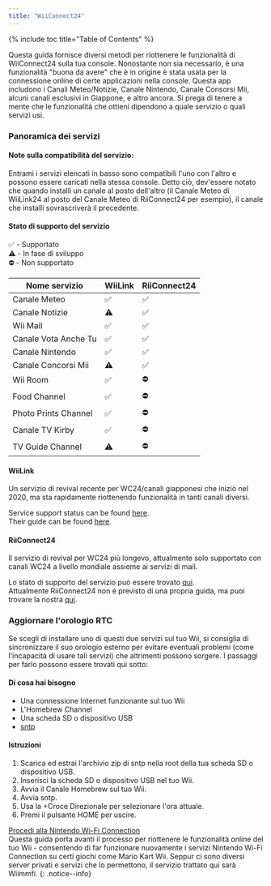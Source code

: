 ```yaml
---
title: "WiiConnect24"
---
```


{% include toc title="Table of Contents" %}

Questa guida fornisce diversi metodi per riottenere le funzionalità di WiiConnect24 sulla tua console. Nonostante non sia necessario, è una funzionalità "buona da avere" che è in origine è stata usata per la connessione online di certe applicazioni nella console. Questa app includono i Canali Meteo/Notizie, Canale Nintendo, Canale Consorsi Mii, alcuni canali esclusivi in Giappone, e altro ancora. Si prega di tenere a mente che le funzionalità che ottieni dipendono a quale servizio o quali servizi usi.

### Panoramica dei servizi

#### Note sulla compatibilità del servizio:
Entrami i servizi elencati in basso sono compatibili l'uno con l'altro e possono essere caricati nella stessa console. Detto ciò, dev'essere notato che quando installi un canale al posto dell'altro (il Canale Meteo di WiiLink24 al posto del Canale Meteo di RiiConnect24 per esempio), il canale che installi sovrascriverà il precedente.


#### Stato di supporto del servizio
✅ - Supportato<br> ⚠️ - In fase di sviluppo<br> ⛔ - Non supportato

| Nome servizio        | WiiLink | RiiConnect24 |
| -------------------- | ------- | ------------ |
| Canale Meteo         | ✅       | ✅            |
| Canale Notizie       | ⚠️      | ✅            |
| Wii Mail             | ✅       | ✅            |
| Canale Vota Anche Tu | ✅       | ✅            |
| Canale Nintendo      | ✅       | ✅            |
| Canale Concorsi Mii  | ⚠️      | ✅            |
| Wii Room             | ✅       | ⛔            |
| Food Channel         | ✅       | ⛔            |
| Photo Prints Channel | ✅       | ⛔            |
| Canale TV Kirby      | ✅       | ⛔            |
| TV Guide Channel     | ⚠️      | ⛔            |

#### WiiLink
Un servizio di revival recente per WC24/canali giapponesi che iniziò nel 2020, ma sta rapidamente riottenendo funzionalità in tanti canali diversi.

Service support status can be found [here](https://www.wiilink24.com/status).<br> Their guide can be found [here](https://www.wiilink24.com/guide).

#### RiiConnect24
Il servizio di revival per WC24 più longevo, attualmente solo supportato con canali WC24 a livello mondiale assieme ai servizi di mail.

Lo stato di supporto del servizio può essere trovato [qui](https://rc24.xyz/stats/).<br> Attualmente RiiConnect24 non è previsto di una propria guida, ma puoi trovare la nostra [qui](riiconnect24).

### Aggiornare l'orologio RTC
Se scegli di installare uno di questi due servizi sul tuo Wii, si consiglia di sincronizzare il suo orologio esterno per evitare eventuali problemi (come l'incapacità di usare tali servizi) che altrimenti possono sorgere. I passaggi per farlo possono essere trovati qui sotto:

#### Di cosa hai bisogno
+ Una connessione Internet funzionante sul tuo Wii
+ L'Homebrew Channel
+ Una scheda SD o dispositivo USB
+ [sntp](https://oscwii.org/library/app/sntp)

#### Istruzioni
1. Scarica ed estrai l'archivio zip di sntp nella root della tua scheda SD o dispositivo USB.
1. Inserisci la scheda SD o dispositivo USB nel tuo Wii.
1. Avvia il Canale Homebrew sul tuo Wii.
1. Avvia sntp.
1. Usa la +Croce Direzionale per selezionare l'ora attuale.
1. Premi il pulsante HOME per uscire.

[Procedi alla Nintendo Wi-Fi Connection](wiimmfi)<br> Questa guida porta avanti il processo per riottenere le funzionalità online del tuo Wii - consentendo di far funzionare nuovamente i servizi Nintendo Wi-Fi Connection su certi giochi come Mario Kart Wii. Seppur ci sono diversi server privati e servizi che lo permettono, il servizio trattato qui sarà Wiimmfi.
{: .notice--info}
